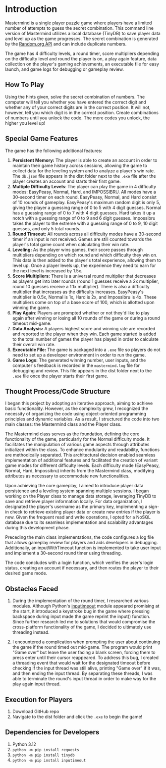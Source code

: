 # Introduction
Mastermind is a single player puzzle game where players have a limited number of attempts to guess the secret combination. This command line version of Mastermind utilizes a local database (TinyDB) to save player data and level up as the game progresses. The secret combination is generated by the [Random.org API](https://www.random.org/integers/) and can include duplicate numbers. 

The game has 4 difficulty levels, a round timer, score multipliers depending on the difficulty level and round the player is on, a play again feature, data collection on the player's gaming achievements, an executable file for easy launch, and game logs for debugging or gameplay review.

## How To Play
Using the hints given, solve the secret combination of numbers. The computer will tell you whether you have entered the correct digit and whether any of your correct digits are in the correct position. It will not, however, tell you which digit is in the correct position. Create combinations of numbers until you unlock the code. The more codes you unlock, the higher you level up!

## Special Game Features
The game has the following additional features:

1. **Persistent Memory:** The player is able to create an account in order to maintain their game history across sessions, allowing the game to collect data for the leveling system and to analyze a player's win rate. The `db.json` file appears in the dist folder next to the `.exe` file after the player creates an account and starts their first game.
2. **Multiple Difficulty Levels**: The player can play the game in 4 difficulty modes: EasyPeasy, Normal, Hard, and IMPOSSIBRU. All modes have a 30-second timer on each round. EasyPeasy, Normal, and Hard consist of 10 rounds of gameplay. EasyPeasy's maximum random digit is only 5, giving the player a guessing range of 0 to 5 with 4 digit guesses. Normal has a guessing range of 0 to 7 with 4 digit guesses. Hard takes it up a notch with a guessing range of 0 to 9 and 6 digit guesses. Impossibru takes the player to the extreme with a guessing range of 0 to 9, 10 digit guesses, and only 5 total rounds.
3. **Round Timeout:** All rounds across all difficulty modes have a 30-second timer if an input is not received. Games are still counted towards the player's total game count when calculating their win rate.
4. **Leveling:** As the player wins games, their score passes through multipliers depending on which round and which difficulty they win on. This data is then added to the player's total experience, allowing them to level up. Once a player levels up, the experience they need to earn for the next level is increased by 1.5x.
5. **Score Multipliers:** There is a universal round multiplier that decreases as players get into later rounds (round 1 guesses receive a 2x multiplier, round 10 guesses receive a 1.1x multiplier). There is also a difficulty multiplier that increases as the difficulty increases. EasyPeasy's multiplier is 0.5x, Normal is 1x, Hard is 2x, and Impossibru is 4x. These multipliers come on top of a base score of 100, which is allotted upon winning the game.
6. **Play Again**: Players are prompted whether or not they'd like to play again after winning or losing all 10 rounds of the game or during a round timeout mid-game.
7. **Data Analysis:** A players highest score and winning rate are recorded and reported to the player when they win. Each game started is added to the total number of games the player has played in order to calculate their overall win rate.
8. **Executable File:** The game is packaged into a `.exe` file so players do not need to set up a developer environment in order to run the game.
9. **Game Logs:** The generated winning number, user inputs, and the computer's feedback is recorded in the `mastermind.log` file for debugging and review. This file appears in the dist folder next to the `.exe` file once the player starts their first game.

## Thought Process/Code Structure
I began this project by adopting an iterative approach, aiming to achieve basic functionality. However, as the complexity grew, I recognized the necessity of organizing the code using object-oriented programming principles and dynamic variables. As a result, I structured the code into two main classes: the Mastermind class and the Player class.

The Mastermind class serves as the foundation, defining the core functionality of the game, particularly for the Normal difficulty mode. It facilitates the manipulation of various game aspects through attributes initialized within the class. To enhance modularity and readability, functions are methodically separated. This architectural decision enabled seamless implementation of additional features and facilitated the creation of variant game modes for different difficulty levels. Each difficulty mode (EasyPeasy, Normal, Hard, Impossibru) inherits from the Mastermind class, modifying attributes as necessary to accommodate new functionalities.

Upon achieving the core gameplay, I aimed to introduce player data persistence and a leveling system spanning multiple sessions. I began working on the Player class to manage data storage, leveraging TinyDB to save and retrieve player information locally. For data organization, I designated the player's username as the primary key, implementing a sign-in check to retrieve existing player data or create new entries if the player is new. Given the frequent read and write operations, I opted for a NoSQL database due to its seamless implementation and scalability advantages during this development phase.

Preceding the main class implementations, the code configures a log file that allows gameplay review for players and aids developers in debugging. Additionally, an inputWithTimeout function is implemented to take user input and implement a 30-second round timer using threading.

The code concludes with a login function, which verifies the user's login status, creating an account if necessary, and then routes the player to their desired game mode.

## Obstacles Faced
1. During the implementation of the round timer, I researched various modules. Although Python's [inputimeout](https://pypi.org/project/inputimeout/) module appeared promising at the start, it introduced a keystroke bug in the game where pressing backspace during input made the game reprint the input() function. Since further research led me to solutions that would compromise the cross-platform functionality of the game, I decided to ultimately use threading instead.

2. I encountered a complication when prompting the user about continuing the game if the round timed out mid-game. The program would print "Game over" but leave the user facing a blank screen, forcing them to press enter until their cursor reappeared. To address this bug, I created a threading event that would wait for the designated timeout before checking if the input thread was still alive, printing "Game over" if it was, and then ending the input thread. By separating these threads, I was able to terminate the round's input thread in order to make way for the play again input thread. 

## Execution for Players
1. Download GitHub repo
2. Navigate to the dist folder and click the `.exe` to begin the game!

## Dependencies for Developers
1. Python 3.12
2. `python -m pip install requests`
3. `python -m pip install tinydb`
4. `python -m pip install inputimeout`
